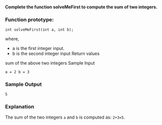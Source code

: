 #### Complete the function solveMeFirst to compute the sum of two integers.

### Function prototype:

`int solveMeFirst(int a, int b);`

where,

- a is the first integer input.
- b is the second integer input
Return values

sum of the above two integers
Sample Input

`a = 2
 b = 3`
### Sample Output

`5`

### Explanation

The sum of the two integers `a` and `b` is computed as: `2+3=5`.
